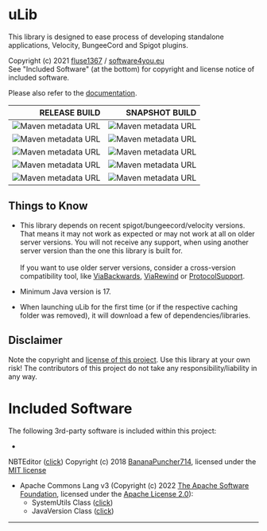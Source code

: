 # uLib

This library is designed to ease process of developing standalone applications, Velocity, BungeeCord and Spigot plugins.

Copyright (c) 2021 [fluse1367](https://gitlab.com/fluse1367) / [software4you.eu](https://gitlab.com/software4you.eu)   
See "Included Software" (at the bottom) for copyright and license notice of included software.

Please also refer to the [documentation](docs/Readme.md).

|                                                                                                                                                                                                                                                        RELEASE BUILD |                                                                                                                                                                                                                                                       SNAPSHOT BUILD |
|---------------------------------------------------------------------------------------------------------------------------------------------------------------------------------------------------------------------------------------------------------------------:|---------------------------------------------------------------------------------------------------------------------------------------------------------------------------------------------------------------------------------------------------------------------:|
|                   ![Maven metadata URL](https://img.shields.io/maven-metadata/v?color=blue&label=ulib-loader&metadataUrl=https%3A%2F%2Fgitlab.com%2Fapi%2Fv4%2Fprojects%2F19415500%2Fpackages%2Fmaven%2Feu%2Fsoftware4you%2Fulib%2Fulib-loader%2Fmaven-metadata.xml) |                   ![Maven metadata URL](https://img.shields.io/maven-metadata/v?color=blue&label=ulib-loader&metadataUrl=https%3A%2F%2Fgitlab.com%2Fapi%2Fv4%2Fprojects%2F26647460%2Fpackages%2Fmaven%2Feu%2Fsoftware4you%2Fulib%2Fulib-loader%2Fmaven-metadata.xml) |
|               ![Maven metadata URL](https://img.shields.io/maven-metadata/v?color=blue&label=ulib-core-api&metadataUrl=https%3A%2F%2Fgitlab.com%2Fapi%2Fv4%2Fprojects%2F19415500%2Fpackages%2Fmaven%2Feu%2Fsoftware4you%2Fulib%2Fulib-core-api%2Fmaven-metadata.xml) |               ![Maven metadata URL](https://img.shields.io/maven-metadata/v?color=blue&label=ulib-core-api&metadataUrl=https%3A%2F%2Fgitlab.com%2Fapi%2Fv4%2Fprojects%2F26647460%2Fpackages%2Fmaven%2Feu%2Fsoftware4you%2Fulib%2Fulib-core-api%2Fmaven-metadata.xml) |
|         ![Maven metadata URL](https://img.shields.io/maven-metadata/v?color=orange&label=ulib-spigot-api&metadataUrl=https%3A%2F%2Fgitlab.com%2Fapi%2Fv4%2Fprojects%2F19415500%2Fpackages%2Fmaven%2Feu%2Fsoftware4you%2Fulib%2Fulib-spigot-api%2Fmaven-metadata.xml) |         ![Maven metadata URL](https://img.shields.io/maven-metadata/v?color=orange&label=ulib-spigot-api&metadataUrl=https%3A%2F%2Fgitlab.com%2Fapi%2Fv4%2Fprojects%2F26647460%2Fpackages%2Fmaven%2Feu%2Fsoftware4you%2Fulib%2Fulib-spigot-api%2Fmaven-metadata.xml) |
| ![Maven metadata URL](https://img.shields.io/maven-metadata/v?color=yellow&label=ulib-bungeecord-api&metadataUrl=https%3A%2F%2Fgitlab.com%2Fapi%2Fv4%2Fprojects%2F19415500%2Fpackages%2Fmaven%2Feu%2Fsoftware4you%2Fulib%2Fulib-bungeecord-api%2Fmaven-metadata.xml) | ![Maven metadata URL](https://img.shields.io/maven-metadata/v?color=yellow&label=ulib-bungeecord-api&metadataUrl=https%3A%2F%2Fgitlab.com%2Fapi%2Fv4%2Fprojects%2F26647460%2Fpackages%2Fmaven%2Feu%2Fsoftware4you%2Fulib%2Fulib-bungeecord-api%2Fmaven-metadata.xml) |
|       ![Maven metadata URL](https://img.shields.io/maven-metadata/v?color=aqua&label=ulib-velocity-api&metadataUrl=https%3A%2F%2Fgitlab.com%2Fapi%2Fv4%2Fprojects%2F19415500%2Fpackages%2Fmaven%2Feu%2Fsoftware4you%2Fulib%2Fulib-velocity-api%2Fmaven-metadata.xml) |       ![Maven metadata URL](https://img.shields.io/maven-metadata/v?color=aqua&label=ulib-velocity-api&metadataUrl=https%3A%2F%2Fgitlab.com%2Fapi%2Fv4%2Fprojects%2F26647460%2Fpackages%2Fmaven%2Feu%2Fsoftware4you%2Fulib%2Fulib-velocity-api%2Fmaven-metadata.xml) |

## Things to Know

- This library depends on recent spigot/bungeecord/velocity versions. That means it may not work as expected or may not
  work at all
  on older server versions. You will not receive any support, when using another server version than the one this
  library is built for. <br><br>
  If you want to use older server versions, consider a cross-version compatibility tool, like
  [ViaBackwards](https://www.spigotmc.org/resources/viabackwards.27448),
  [ViaRewind](https://www.spigotmc.org/resources/viarewind.52109) or
  [ProtocolSupport](https://www.spigotmc.org/resources/protocolsupport.7201).


- Minimum Java version is 17.


- When launching uLib for the first time (or if the respective caching folder was removed), it will download a few of
  dependencies/libraries.

## Disclaimer

Note the copyright and [license of this project](./LICENSE). Use this library at your own risk! The contributors of this
project do not take any responsibility/liability in any way.


# Included Software

The following 3rd-party software is included within this project:

-
NBTEditor ([click](https://github.com/BananaPuncher714/NBTEditor/blob/ff303d06e16eed119079bae92b8ef5700ec35d87/src/main/java/io/github/bananapuncher714/nbteditor/NBTEditor.java))
Copyright (c) 2018 [BananaPuncher714](https://github.com/BananaPuncher714), licensed under
the [MIT license](https://github.com/BananaPuncher714/NBTEditor/blob/ff303d06e16eed119079bae92b8ef5700ec35d87/LICENSE)
- Apache Commons Lang v3 (Copyright (c) 2022 [The Apache Software Foundation](https://www.apache.org/), licensed under
  the [Apache License 2.0](https://github.com/apache/commons-lang/blob/9f1ac974e1b52c58b1950acdaaf3e0d5881409df/LICENSE.txt)):
  - SystemUtils
    Class ([click](https://github.com/apache/commons-lang/blob/9f1ac974e1b52c58b1950acdaaf3e0d5881409df/src/main/java/org/apache/commons/lang3/SystemUtils.java))
  - JavaVersion
    Class ([click](https://github.com/apache/commons-lang/blob/9f1ac974e1b52c58b1950acdaaf3e0d5881409df/src/main/java/org/apache/commons/lang3/JavaVersion.java))

---